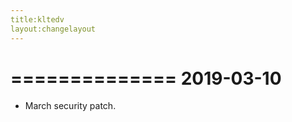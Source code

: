```yaml
---
title:kltedv
layout:changelayout
---
```


==============
  2019-03-10
==============
* March security patch.